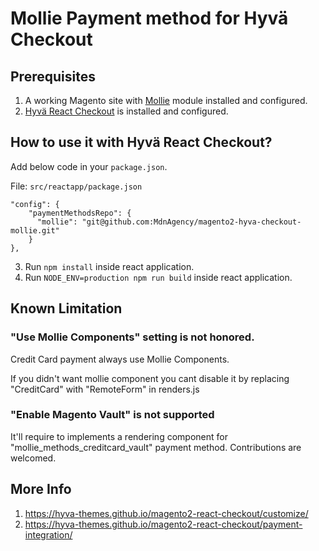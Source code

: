# Mollie Payment method for Hyvä Checkout

## Prerequisites

1. A working Magento site with [Mollie](https://github.com/mollie/magento2) module installed and configured.
2. [Hyvä React Checkout](https://github.com/hyva-themes/magento2-react-checkout) is installed and configured.

## How to use it with Hyvä React Checkout?

Add below code in your `package.json`.

File: `src/reactapp/package.json`

```
"config": {
    "paymentMethodsRepo": {
      "mollie": "git@github.com:MdnAgency/magento2-hyva-checkout-mollie.git"
    }
},
```

3. Run `npm install` inside react application.
4. Run `NODE_ENV=production npm run build` inside react application.

## Known Limitation

### "Use Mollie Components" setting is not honored.

Credit Card payment always use Mollie Components.

If you didn't want mollie component you cant disable it by replacing "CreditCard" with "RemoteForm" in renders.js

### "Enable Magento Vault" is not supported

It'll require to implements a rendering component for "mollie_methods_creditcard_vault" payment method. Contributions are welcomed.

## More Info

1. https://hyva-themes.github.io/magento2-react-checkout/customize/
2. https://hyva-themes.github.io/magento2-react-checkout/payment-integration/

